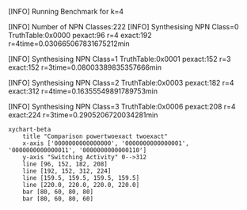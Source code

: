 [INFO] Running Benchmark for k=4


[INFO] Number of NPN Classes:222
[INFO] Synthesising NPN Class=0 TruthTable:0x0000 pexact:96 r=4 exact:192 r=4time=0.030665067831675212min 

[INFO] Synthesising NPN Class=1 TruthTable:0x0001 pexact:152 r=3 exact:152 r=3time=0.08003389835357666min 

[INFO] Synthesising NPN Class=2 TruthTable:0x0003 pexact:182 r=4 exact:312 r=4time=0.16355549891789753min 

[INFO] Synthesising NPN Class=3 TruthTable:0x0006 pexact:208 r=4 exact:224 r=3time=0.2905206720034281min 

```mermaid
xychart-beta
    title "Comparison powertwoexact twoexact"
    x-axis ['0000000000000000', '0000000000000001', '0000000000000011', '0000000000000110']
    y-axis "Switching Activity" 0-->312
    line [96, 152, 182, 208]
    line [192, 152, 312, 224]
    line [159.5, 159.5, 159.5, 159.5]
    line [220.0, 220.0, 220.0, 220.0]
    bar [80, 60, 80, 80]
    bar [80, 60, 80, 60]
```

